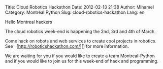 Title: Cloud Robotics Hackathon
Date: 2012-02-13 21:38
Author: Mlhamel
Category: Montréal Python
Slug: cloud-robotics-hackathon
Lang: en

<!--:en-->

Hello Montreal hackers

The cloud robotics week-end is happening the 2nd, 3rd and 4th of March.

Come hack on robots and web services to create cool projects in
robotics. See   [http://roboticshackathon.com/][] for more information.

We are waiting for you if you would like to create a team
Montreal-Python and if you would like to join us for this week-end of
hack and programming.

  [http://roboticshackathon.com/]: http://roboticshackathon.com/
